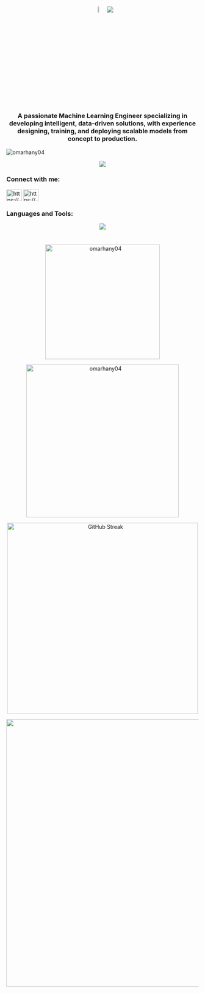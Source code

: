 <h1 align="center">
  <img src = "https://i.pinimg.com/originals/3f/7e/4e/3f7e4eff7c96e9fe4b8b4b1ff3f7bdb5.gif" width = 6.5%>
  <img src="https://readme-typing-svg.herokuapp.com/?font=Righteous&size=35&color=1ACBC3&center=true&vCenter=true&width=500&height=70&duration=4000&lines=Welcome!👋;I'm+Mohamed+Aboabdallah!;Machine+Learning+Engineer!;" />
</h1>
<h3 align="center"> 
A passionate Machine Learning Engineer specializing in developing intelligent, data-driven solutions, with experience designing, training, and deploying scalable models from concept to production.
</h3>

<p align="left"> <img src="https://komarev.com/ghpvc/?username=omarhany04&label=Profile%20views&color=0e75b6&style=plastic&abbreviated=true" alt="omarhany04" /> </p>

<p align="center">
<picture>
<source
  srcset="https://github-profile-trophy-alpha.vercel.app/?username=omarhany04&theme=radical&no-frame=true&no-bg=true&column=-1"
  media="(prefers-color-scheme: dark)"
/>
<img
  src="https://github-profile-trophy-alpha.vercel.app/?username=omarhany04&no-frame=true&column=-1"
  media="(prefers-color-scheme: light), (prefers-color-scheme: no-preference)"
/>
</picture>
</p>

<h3 align="left">Connect with me:</h3>
<p align="left">
<a href="https://www.linkedin.com/in/omarhany04/" target="blank"><img align="center" src="https://raw.githubusercontent.com/rahuldkjain/github-profile-readme-generator/master/src/images/icons/Social/linked-in-alt.svg" alt="https://www.linkedin.com/in/omarhany04/" height="30" width="40" /></a>
<a href="mailto:omarhanyy24@gmail.com" target="blank"><img align="center" src="https://cdn.iconscout.com/icon/free/png-512/free-gmail-logo-icon-download-in-svg-png-gif-file-formats--mail-email-logos-icons-2416660.png?f=webp&w=512" alt="https://www.gmail.com/" height="30" width="40" /></a>
</p>

<h3 align="left">Languages and Tools:</h3>
<div align="center">
  <img src="https://skillicons.dev/icons?i=react,c,cs,java,python,js,cpp,python,docker,aws,tailwind,bootstrap,figma,matlab,express,arduino,materialui,postgres,mongodb,mysql,nodejs,postman,processing,redux,vercel,wordpress,html,css,vscode,git" />
</div>

<h1></h1>

<p align="center">
<img src="https://github-readme-stats.vercel.app/api/top-langs?username=omarhany04&show_icons=true&locale=en&theme=radical&layout=compact" width="300" alt="omarhany04" />
</p>

<p align="center">
<img src="https://github-readme-stats.vercel.app/api?username=omarhany04&show_icons=true&theme=radical&locale=en" width="400" alt="omarhany04" />
</p>

<p align="center">
<a href="https://git.io/streak-stats"><img src="https://github-readme-streak-stats-rho-roan.vercel.app?user=omarhany04&theme=radical&mode=weekly" width="500" alt="GitHub Streak" /></a>
</p>

<p align="center">
      <img src="https://capsule-render.vercel.app/api?type=waving&color=0:C04848,50:061161,75:480048,100:C0C0C0&height=120&text=Thanks%20for%20visiting!&fontSize=35&fontColor=7DF9FF&fontAlignY=75&section=footer" width="700" />
</p>
